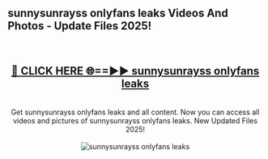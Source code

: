 <h2>sunnysunrayss onlyfans leaks Videos And Photos - Update Files 2025!</h2>
<br>
<div align="center">
<h2><a href="https://top-ai-tools.click/QrbHav" rel="nofollow">🔴 CLICK HERE 🌐==►► sunnysunrayss onlyfans leaks</a></h2>
<br>
Get sunnysunrayss onlyfans leaks and all content. Now you can access all videos and pictures of sunnysunrayss onlyfans leaks. New Updated Files 2025!
<br>
<br>
<a href="https://top-ai-tools.click/QrbHav" rel="nofollow" data-target="animated-image.originalLink"><img src="https://i.ibb.co.com/WyWwxjT/player-gif2.gif" alt="sunnysunrayss onlyfans leaks" style="max-width: 100%; display: inline-block;" data-target="animated-image.originalImage"></a>
</div>
<br>